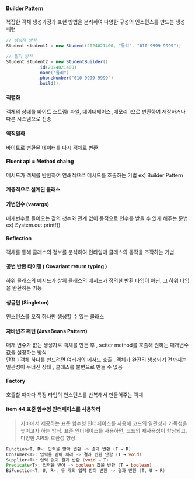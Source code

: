 
#### Builder Pattern
복잡한 객체 생성과정과 표현 방법을 분리하여 다양한 구성의 인스턴스를 만드는 생성 패턴 
~~~ java
// 생성자 방식
Student student1 = new Student(2024021400, "둘리", "010-9999-9999");

// 빌더 방식
Student student2 = new StudentBuilder()
            .id(2024021400)
            .name("둘리")
            .phoneNumber("010-9999-9999")
            .build();
~~~~
#### 직렬화 
객체의 상태를 바이트 스트림( 파일, 데이터베이스 ,메모리 )으로 변환하여 저장하거나 다른 시스템으로 전송 
#### 역직렬화 
바이트로 변환된 데이터를 다시 객체로 변환 

#### Fluent api = Method chaing 
메서드가 객체를 반환하여 연쇄적으로 메서드를 호출하는 기법 
ex) Builder Pattern

#### 계층적으로 설계된 클래스 

#### 가변인수 (varargs) 
매개변수로 들어오는 값의 갯수와 관계 없이 동적으로 인수를 받을 수 있게 해주는 문법
ex) System.out.printf() 
#### Reflection 
객체를 통해 클래스의 정보를 분석하여 런타임에 클래스의 동작을 조작하는 기법 
#### 공변 반환 타이핑 ( Covariant return typing ) 
하위 클래스의 메서드가 상위 클래스의 메서드가 정의한 반환 타입이 아닌, 그 하위 타입을 반환하는 기능

#### 싱글턴 (Singleton) 
인스턴스를 오직 하나만 생성할 수 있는 클래스

#### 자바빈즈 패턴 (JavaBeans Pattern) 
매개 변수가 없는 생성자로 객체를 만든 후 , setter method를 호출해 원하는 매개변수 값을 설정하는 방식 <br>
단점 ) 객체 하나를 만드려면 여러개의 메서드 호출 , 객체가 완전히 생성되기 전까지는 일관성이 무너진 상태 , 클래스를 불변으로 만들 수 없음 

#### Factory
호출할 때마다 특정 타입의 인스턴스를 반복해서 만들어주는 객체

#### item 44 표준 함수형 인터페이스를 사용하라
> 자바에서 제공하는 표준 함수형 인터페이스를 사용해 코드의 일관성과 가독성을 높이고자 하는 방식. 표준 인터페이스를 사용하면, 코드의 재사용성이 향상되고, 다양한 API와 호환성 향상.
~~~ java
Function<T, R>: 입력을 받아 변환 -> 결과 반환 (T → R)
Consumer<T>: 입력을 받아 처리 -> 결과 반환 안함 (T → void)
Supplier<T>: 입력 없이 결과 반환 (void → T)
Predicate<T>: 입력을 받아 -> boolean 값을 반환 (T → boolean)
BiFunction<T, U, R>: 두 개의 입력 받아 변환 -> 결과 반환 (T, U → R)
~~~ 
